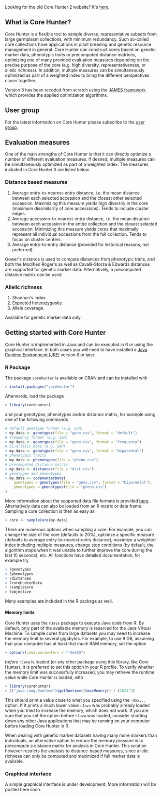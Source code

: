 Looking for the old Core Hunter 2 website? It's [here](v2/).

## What is Core Hunter?
Core Hunter is a flexible tool to sample diverse, representative subsets from large germplasm collections, with minimum redundancy. Such so-called core collections have applications in plant breeding and genetic resource management in general. Core Hunter can construct cores based on genetic marker data, phenotypic traits or precomputed distance matrices, optimizing one of many provided evaluation measures depending on the precise purpose of the core (e.g. high diversity, representativeness, or allelic richness). In addition, multiple measures can be simultaneously optimized as part of a weighted index to bring the different perspectives closer together.

Version 3 has been recoded from scratch using the [JAMES framework](http://www.jamesframework.org) which provides the applied optimization algorithms.

## User group

For the latest information on Core Hunter please subscribe to the [user group](https://groups.google.com/d/forum/corehunter-users).

## Evaluation measures
One of the main strengths of Core Hunter is that it can directly optimize a number of different evaluation measures.
If desired, multiple measures can be simultaneously optimized as part of a weighted index.
The measures included in Core Hunter 3 are listed below.

### Distance based measures

1. Average entry-to-nearest-entry distance, i.e. the mean distance between each selected accession and the closest other selected accession. Maximizing this measure yields high diversity in the core (maximum dissimilarity of core accessions). Tends to include cluster edges.
2. Average accession-to-nearest-entry distance, i.e. the mean distance between each accession in the entire collection and the closest selected accession. Minimizing this measure yields cores that maximally represent all individual accessions from the full collection. Tends to focus on cluster centers.
3. Average entry-to-entry distance (provided for historical reasons, not preferred).

Gower's distance is used to compute distances from phenotypic traits, and both the Modified Roger's as well as Cavalli-Sforza & Edwards distances are supported for genetic marker data. Alternatively, a precomputed distance matrix can be used.

### Allelic richness

1. Shannon's index.
2. Expected heterozygosity.
3. Allele coverage.

Available for genetic marker data only.

## Getting started with Core Hunter
Core Hunter is implemented in Java and can be executed in R or using the graphical interface. In both cases you will need to have installed a [Java Runtime Environment (JRE)](http://www.oracle.com/technetwork/java/javase/downloads/jre8-downloads-2133155.html) version 8 or later.

### R Package
The package `corehunter` is available on CRAN and can be installed with

```R
> install.packages("corehunter")
```

Afterwards, load the package

```R
> library(corehunter)
```

and your genotypes, phenotypes and/or distance matrix, for example using one of the following commands

```R
# default genotype format (e.g. SSR)
> my.data <- genotypes(file = "geno.csv", format = "default")
# frequency format (e.g. SSR)
> my.data <- genotypes(file = "geno.csv", format = "frequency")
# bi-allelic data (e.g. SNP)
> my.data <- genotypes(file = "geno.csv", format = "biparental")
# phenotypic traits
> my.data <- phenotypes(file = "pheno.csv")
# precomputed distance matrix
> my.data <- distances(file = "dist.csv")
# genotypes and phenotypes
> my.data <- coreHunterData(
    genotypes = genotypes(file = "geno.csv", format = "biparental"),
    phenotypes = phenotypes(file = "pheno.csv")
)
```

More information about the supported data file formats is provided [here](data). Alternatively data can also be loaded from an R matrix or data frame. Sampling a core collection is then as easy as

```R
> core <- sampleCore(my.data)
```

There are numerous options when sampling a core. For example, you can change the size of the core (defaults to 20%), optimize a specific measure (defaults to average entry-to-nearest-entry distance), maximize a weighted index including multiple measures, change stop conditions (by default, the algorithm stops when it was unable to further improve the core during the last 10 seconds), etc. All functions have detailed documentation, for example try

```R
> ?genotypes
> ?phenotypes
> ?distances
> ?coreHunterData
> ?sampleCore
> ?objective
```

Many examples are included in the R package as well.

#### Memory limits
Core Hunter uses the `rJava` package to execute Java code from R. By default, only part of the available memory is reserved for the Java Virtual Machine. To sample cores from large datasets you may need to increase the memory limit to several gigabytes. For example, to use 8 GB, assuming that your computer has at least that much RAM memory, set the option

```R
> options(java.parameters = "-Xmx8G")
``` 

*before* `rJava` is loaded (or any other package using this library, like Core Hunter). It is preferred to set this option in your R profile. To verify whether the memory limit was successfully increased, you may retrieve the runtime value while Core Hunter is loaded, with

```R
> library(corehunter)
> J("java.lang.Runtime")$getRuntime()$maxMemory() / (1024^3)
```

This should print a value close to what you specified using the `-Xmx...` option. If it prints a much lower value `rJava` was probably already loaded when you tried to increase the memory, which does not work. If you are sure that you set the option before `rJava` was loaded, consider shutting down any other Java applications that may be running on your computer before loading Core Hunter in R.

When dealing with genetic marker datasets having many more markers than individuals, an alternative option to reduce the memory pressure is to precompute a distance matrix for analysis in Core Hunter. This solution however restricts the analysis to distance-based measures, since allelic richness can only be computed and maximized if full marker data is available.

### Graphical interface
A simple graphical interface is under development. More information will be posted here soon.
